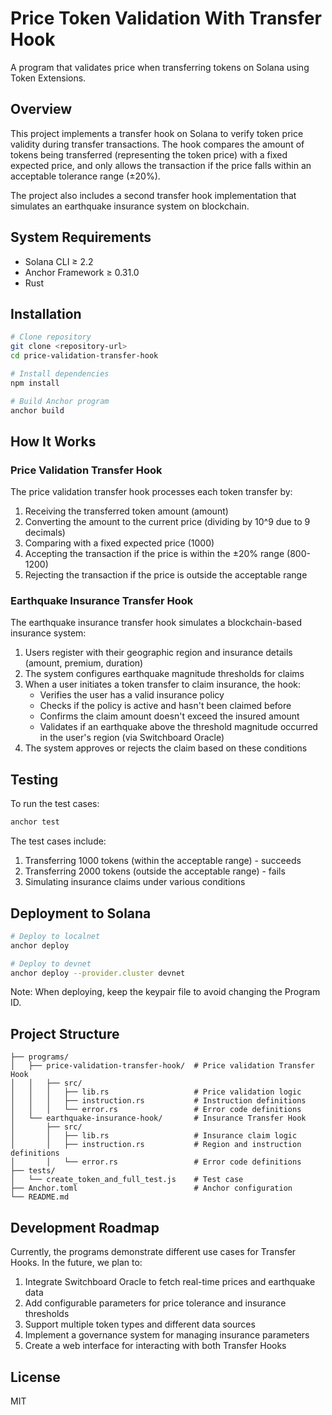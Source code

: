# Price Token Validation With Transfer Hook

A program that validates price when transferring tokens on Solana using Token Extensions.

## Overview

This project implements a transfer hook on Solana to verify token price validity during transfer transactions. The hook compares the amount of tokens being transferred (representing the token price) with a fixed expected price, and only allows the transaction if the price falls within an acceptable tolerance range (±20%).

The project also includes a second transfer hook implementation that simulates an earthquake insurance system on blockchain.

## System Requirements

- Solana CLI ≥ 2.2
- Anchor Framework ≥ 0.31.0
- Rust

## Installation

```bash
# Clone repository
git clone <repository-url>
cd price-validation-transfer-hook

# Install dependencies
npm install

# Build Anchor program
anchor build
```

## How It Works

### Price Validation Transfer Hook

The price validation transfer hook processes each token transfer by:

1. Receiving the transferred token amount (amount)
2. Converting the amount to the current price (dividing by 10^9 due to 9 decimals)
3. Comparing with a fixed expected price (1000)
4. Accepting the transaction if the price is within the ±20% range (800-1200)
5. Rejecting the transaction if the price is outside the acceptable range

### Earthquake Insurance Transfer Hook

The earthquake insurance transfer hook simulates a blockchain-based insurance system:

1. Users register with their geographic region and insurance details (amount, premium, duration)
2. The system configures earthquake magnitude thresholds for claims
3. When a user initiates a token transfer to claim insurance, the hook:
   - Verifies the user has a valid insurance policy
   - Checks if the policy is active and hasn't been claimed before
   - Confirms the claim amount doesn't exceed the insured amount
   - Validates if an earthquake above the threshold magnitude occurred in the user's region (via Switchboard Oracle)
4. The system approves or rejects the claim based on these conditions

## Testing

To run the test cases:

```bash
anchor test
```

The test cases include:
1. Transferring 1000 tokens (within the acceptable range) - succeeds
2. Transferring 2000 tokens (outside the acceptable range) - fails
3. Simulating insurance claims under various conditions

## Deployment to Solana

```bash
# Deploy to localnet
anchor deploy

# Deploy to devnet
anchor deploy --provider.cluster devnet
```

Note: When deploying, keep the keypair file to avoid changing the Program ID.

## Project Structure

```
├── programs/
│   ├── price-validation-transfer-hook/  # Price validation Transfer Hook
│   │   ├── src/
│   │   │   ├── lib.rs                   # Price validation logic
│   │   │   ├── instruction.rs           # Instruction definitions
│   │   │   └── error.rs                 # Error code definitions
│   └── earthquake-insurance-hook/       # Insurance Transfer Hook
│       ├── src/
│       │   ├── lib.rs                   # Insurance claim logic
│       │   ├── instruction.rs           # Region and instruction definitions
│       │   └── error.rs                 # Error code definitions
├── tests/
│   └── create_token_and_full_test.js    # Test case
├── Anchor.toml                          # Anchor configuration
└── README.md
```

## Development Roadmap

Currently, the programs demonstrate different use cases for Transfer Hooks. In the future, we plan to:

1. Integrate Switchboard Oracle to fetch real-time prices and earthquake data
2. Add configurable parameters for price tolerance and insurance thresholds
3. Support multiple token types and different data sources
4. Implement a governance system for managing insurance parameters
5. Create a web interface for interacting with both Transfer Hooks

## License

MIT 